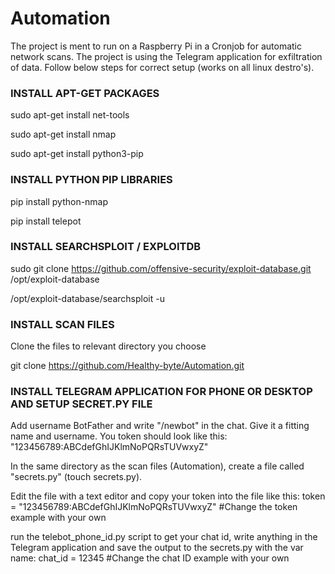 # Automation
The project is ment to run on a Raspberry Pi in a Cronjob for automatic network scans. The project is using the Telegram application for exfiltration of data. Follow below steps for correct setup (works on all linux destro's).

### INSTALL APT-GET PACKAGES ###

sudo apt-get install net-tools

sudo apt-get install nmap

sudo apt-get install python3-pip

### INSTALL PYTHON PIP LIBRARIES ###

pip install python-nmap

pip install telepot

### INSTALL SEARCHSPLOIT / EXPLOITDB ###

sudo git clone https://github.com/offensive-security/exploit-database.git /opt/exploit-database

/opt/exploit-database/searchsploit -u

### INSTALL SCAN FILES ###

Clone the files to relevant directory you choose

git clone https://github.com/Healthy-byte/Automation.git

### INSTALL TELEGRAM APPLICATION FOR PHONE OR DESKTOP AND SETUP SECRET.PY FILE ###

Add username BotFather and write "/newbot" in the chat. Give it a fitting name and username.
You token should look like this: "123456789:ABCdefGhIJKlmNoPQRsTUVwxyZ"

In the same directory as the scan files (Automation), create a file called "secrets.py" (touch secrets.py).

Edit the file with a text editor and copy your token into the file like this: 
token = "123456789:ABCdefGhIJKlmNoPQRsTUVwxyZ" #Change the token example with your own

run the telebot_phone_id.py script to get your chat id, write anything in the Telegram application and save the output to the secrets.py with the var name: chat_id = 12345 #Change the chat ID example with your own
